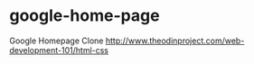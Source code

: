 # google-home-page

Google Homepage Clone
http://www.theodinproject.com/web-development-101/html-css
